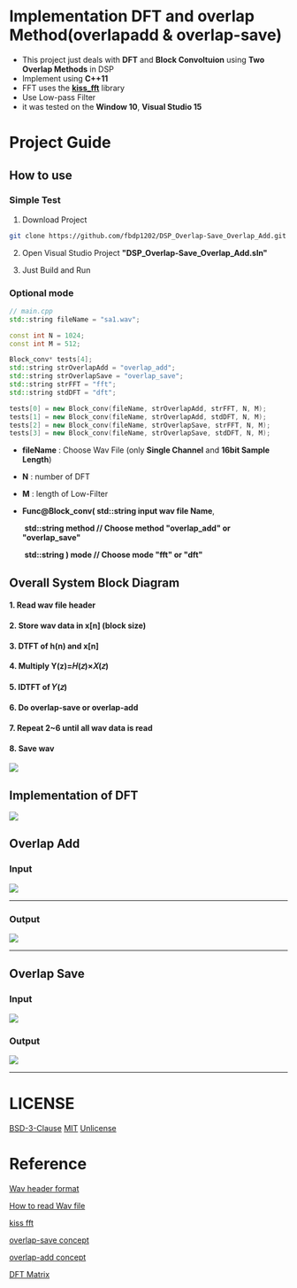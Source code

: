 # Implementation DFT and overlap Method(overlapadd & overlap-save)

- This project just deals with **DFT** and **Block Convoltuion** using **Two Overlap Methods** in DSP 
- Implement using **C++11**
- FFT uses the [**kiss_fft**](https://github.com/mborgerding/kissfft) library
- Use Low-pass Filter 
- it was tested on the **Window 10**, **Visual Studio 15**



# Project Guide


## How to use

### Simple Test

1. Download Project

```bash
git clone https://github.com/fbdp1202/DSP_Overlap-Save_Overlap_Add.git
```



2. Open Visual Studio Project **"DSP_Overlap-Save_Overlap_Add.sln"**

   

3. Just Build and Run

### Optional mode

```C++
// main.cpp
std::string fileName = "sa1.wav";

const int N = 1024;
const int M = 512;

Block_conv* tests[4];
std::string strOverlapAdd = "overlap_add";
std::string strOverlapSave = "overlap_save";
std::string strFFT = "fft";
std::string stdDFT = "dft";

tests[0] = new Block_conv(fileName, strOverlapAdd, strFFT, N, M);
tests[1] = new Block_conv(fileName, strOverlapAdd, stdDFT, N, M);
tests[2] = new Block_conv(fileName, strOverlapSave, strFFT, N, M);
tests[3] = new Block_conv(fileName, strOverlapSave, stdDFT, N, M);
```

- **fileName** : Choose Wav File (only **Single Channel** and **16bit Sample Length**)

- **N** : number of DFT 

- **M** : length of Low-Filter

- **Func@Block_conv( 	std::string		input wav file Name**,

  ​										**std::string		method   //  Choose method "overlap_add"  or  "overlap_save"**

  ​										**std::string	)	mode    //  Choose mode "fft"  or  "dft"**



## Overall System Block Diagram
#### 1. Read wav file header
#### 2. Store wav data in x[n] (block size)
#### 3. DTFT of h(n) and x[n]
#### 4. Multiply Y(z)=𝐻(𝑧)×𝑋(𝑧)
#### 5. IDTFT of 𝑌(𝑧)
#### 6. Do overlap-save or overlap-add
#### 7. Repeat 2~6 until all wav data is read
#### 8. Save wav

![](img/Block_Diagram.PNG)



## Implementation of DFT

![](img/DFT_figure.PNG)






## Overlap Add
### Input

![](img/Overlap_Add_Input.PNG)

---

### Output

![](img/Overlap_Add_Output.PNG)

---



## Overlap Save

### Input
![](img/Overlap_Save_Input.PNG)

### Output
![](img/Overlap_Save_Output.PNG)

---



# LICENSE

[BSD-3-Clause](LICENSES/BSD-3-Clause)
[MIT](LICENSES/LICENSE.md)
[Unlicense](LICENSES/Unlicense)

# Reference

[Wav header format](https://m.blog.naver.com/PostView.nhn?blogId=psychoria&logNo=40139175382&proxyReferer=https:%2F%2Fwww.google.com%2F)

[How to read Wav file](https://stackoverrun.com/ko/q/3685205)

[kiss fft](https://github.com/mborgerding/kissfft)

[overlap-save concept](https://www.youtube.com/watch?v=AsVX2CxviWI&t=257s)

[overlap-add concept](https://www.youtube.com/watch?v=FPzZj30hPY4&t=182s)

[DFT Matrix](https://en.wikipedia.org/wiki/DFT_matrix)